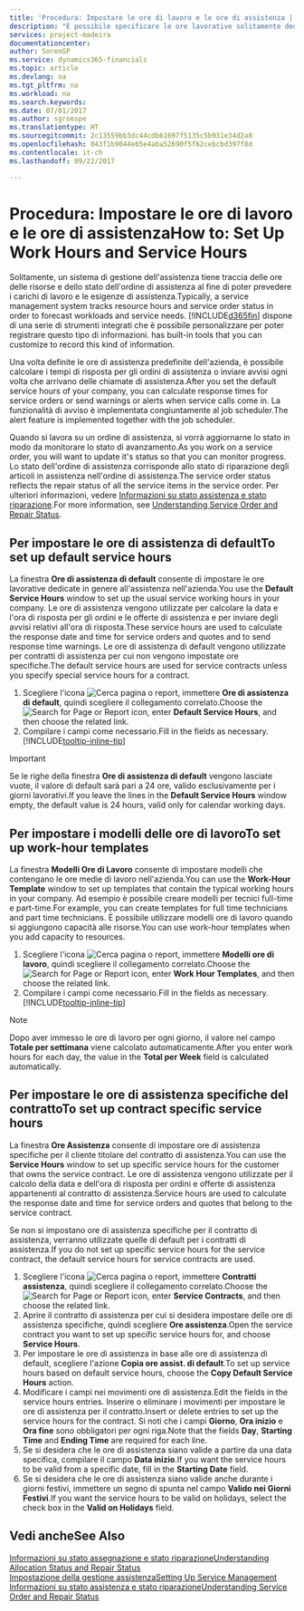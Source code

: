 ```yaml
---
title: 'Procedura: Impostare le ore di lavoro e le ore di assistenza | Documenti Microsoft'
description: "È possibile specificare le ore lavorative solitamente dedicate all'assistenza nell'azienda. Le ore di assistenza vengono utilizzate per calcolare la data e l'ora di risposta per gli ordini e le offerte di assistenza e per inviare degli avvisi relativi all'ora di risposta."
services: project-madeira
documentationcenter: 
author: SorenGP
ms.service: dynamics365-financials
ms.topic: article
ms.devlang: na
ms.tgt_pltfrm: na
ms.workload: na
ms.search.keywords: 
ms.date: 07/01/2017
ms.author: sgroespe
ms.translationtype: HT
ms.sourcegitcommit: 2c13559bb3dc44cdb61697f5135c5b931e34d2a8
ms.openlocfilehash: 043f1b9044e65e4aba52690f5f62cebcbd397f8d
ms.contentlocale: it-ch
ms.lasthandoff: 09/22/2017

---
```

# <a name="how-to-set-up-work-hours-and-service-hours"></a><span data-ttu-id="eb545-104">Procedura: Impostare le ore di lavoro e le ore di assistenza</span><span class="sxs-lookup"><span data-stu-id="eb545-104">How to: Set Up Work Hours and Service Hours</span></span>
<span data-ttu-id="eb545-105">Solitamente, un sistema di gestione dell'assistenza tiene traccia delle ore delle risorse e dello stato dell'ordine di assistenza al fine di poter prevedere i carichi di lavoro e le esigenze di assistenza.</span><span class="sxs-lookup"><span data-stu-id="eb545-105">Typically, a service management system tracks resource hours and service order status in order to forecast workloads and service needs.</span></span> [!INCLUDE[d365fin](includes/d365fin_md.md)]<span data-ttu-id="eb545-106"> dispone di una serie di strumenti integrati che è possibile personalizzare per poter registrare questo tipo di informazioni.</span><span class="sxs-lookup"><span data-stu-id="eb545-106"> has built-in tools that you can customize to record this kind of information.</span></span>  
  
<span data-ttu-id="eb545-107">Una volta definite le ore di assistenza predefinite dell'azienda, è possibile calcolare i tempi di risposta per gli ordini di assistenza o inviare avvisi ogni volta che arrivano delle chiamate di assistenza.</span><span class="sxs-lookup"><span data-stu-id="eb545-107">After you set the default service hours of your company, you can calculate response times for service orders or send warnings or alerts when service calls come in.</span></span> <span data-ttu-id="eb545-108">La funzionalità di avviso è implementata congiuntamente al job scheduler.</span><span class="sxs-lookup"><span data-stu-id="eb545-108">The alert feature is implemented together with the job scheduler.</span></span>   
  
<span data-ttu-id="eb545-109">Quando si lavora su un ordine di assistenza, si vorrà aggiornarne lo stato in modo da monitorare lo stato di avanzamento.</span><span class="sxs-lookup"><span data-stu-id="eb545-109">As you work on a service order, you will want to update it's status so that you can monitor progress.</span></span> <span data-ttu-id="eb545-110">Lo stato dell'ordine di assistenza corrisponde allo stato di riparazione degli articoli in assistenza nell'ordine di assistenza.</span><span class="sxs-lookup"><span data-stu-id="eb545-110">The service order status reflects the repair status of all the service items in the service order.</span></span> <span data-ttu-id="eb545-111">Per ulteriori informazioni, vedere [Informazioni su stato assistenza e stato riparazione](service-order-repair-status.md).</span><span class="sxs-lookup"><span data-stu-id="eb545-111">For more information, see [Understanding Service Order and Repair Status](service-order-repair-status.md).</span></span> 

## <a name="to-set-up-default-service-hours"></a><span data-ttu-id="eb545-112">Per impostare le ore di assistenza di default</span><span class="sxs-lookup"><span data-stu-id="eb545-112">To set up default service hours</span></span>  
<span data-ttu-id="eb545-113">La finestra **Ore di assistenza di default** consente di impostare le ore lavorative dedicate in genere all'assistenza nell'azienda.</span><span class="sxs-lookup"><span data-stu-id="eb545-113">You use the **Default Service Hours** window to set up the usual service working hours in your company.</span></span> <span data-ttu-id="eb545-114">Le ore di assistenza vengono utilizzate per calcolare la data e l'ora di risposta per gli ordini e le offerte di assistenza e per inviare degli avvisi relativi all'ora di risposta.</span><span class="sxs-lookup"><span data-stu-id="eb545-114">These service hours are used to calculate the response date and time for service orders and quotes and to send response time warnings.</span></span> <span data-ttu-id="eb545-115">Le ore di assistenza di default vengono utilizzate per contratti di assistenza per cui non vengono impostate ore specifiche.</span><span class="sxs-lookup"><span data-stu-id="eb545-115">The default service hours are used for service contracts unless you specify special service hours for a contract.</span></span>  
  
1. <span data-ttu-id="eb545-116">Scegliere l'icona ![Cerca pagina o report](media/ui-search/search_small.png "icona Cerca pagina o report"), immettere **Ore di assistenza di default**, quindi scegliere il collegamento correlato.</span><span class="sxs-lookup"><span data-stu-id="eb545-116">Choose the ![Search for Page or Report](media/ui-search/search_small.png "Search for Page or Report icon") icon, enter **Default Service Hours**, and then choose the related link.</span></span>  
2. <span data-ttu-id="eb545-117">Compilare i campi come necessario.</span><span class="sxs-lookup"><span data-stu-id="eb545-117">Fill in the fields as necessary.</span></span> [!INCLUDE[tooltip-inline-tip](includes/tooltip-inline-tip_md.md)]  
  
> [!IMPORTANT]  
>  <span data-ttu-id="eb545-118">Se le righe della finestra **Ore di assistenza di default** vengono lasciate vuote, il valore di default sarà pari a 24 ore, valido esclusivamente per i giorni lavorativi.</span><span class="sxs-lookup"><span data-stu-id="eb545-118">If you leave the lines in the **Default Service Hours** window empty, the default value is 24 hours, valid only for calendar working days.</span></span>  
  
## <a name="to-set-up-work-hour-templates"></a><span data-ttu-id="eb545-119">Per impostare i modelli delle ore di lavoro</span><span class="sxs-lookup"><span data-stu-id="eb545-119">To set up work-hour templates</span></span>
<span data-ttu-id="eb545-120">La finestra **Modelli Ore di Lavoro** consente di impostare modelli che contengano le ore medie di lavoro nell'azienda.</span><span class="sxs-lookup"><span data-stu-id="eb545-120">You can use the **Work-Hour Template** window to set up templates that contain the typical working hours in your company.</span></span> <span data-ttu-id="eb545-121">Ad esempio è possibile creare modelli per tecnici full-time e part-time.</span><span class="sxs-lookup"><span data-stu-id="eb545-121">For example, you can create templates for full time technicians and part time technicians.</span></span> <span data-ttu-id="eb545-122">È possibile utilizzare modelli ore di lavoro quando si aggiungono capacità alle risorse.</span><span class="sxs-lookup"><span data-stu-id="eb545-122">You can use work-hour templates when you add capacity to resources.</span></span>  
  
1. <span data-ttu-id="eb545-123">Scegliere l'icona ![Cerca pagina o report](media/ui-search/search_small.png "icona Cerca pagina o report"), immettere **Modelli ore di lavoro**, quindi scegliere il collegamento correlato.</span><span class="sxs-lookup"><span data-stu-id="eb545-123">Choose the ![Search for Page or Report](media/ui-search/search_small.png "Search for Page or Report icon") icon, enter **Work Hour Templates**, and then choose the related link.</span></span>  
2. <span data-ttu-id="eb545-124">Compilare i campi come necessario.</span><span class="sxs-lookup"><span data-stu-id="eb545-124">Fill in the fields as necessary.</span></span> [!INCLUDE[tooltip-inline-tip](includes/tooltip-inline-tip_md.md)]  
  
> [!Note]
> <span data-ttu-id="eb545-125">Dopo aver immesso le ore di lavoro per ogni giorno, il valore nel campo **Totale per settimana** viene calcolato automaticamente.</span><span class="sxs-lookup"><span data-stu-id="eb545-125">After you enter work hours for each day, the value in the **Total per Week** field is calculated automatically.</span></span>  

## <a name="to-set-up-contract-specific-service-hours"></a><span data-ttu-id="eb545-126">Per impostare le ore di assistenza specifiche del contratto</span><span class="sxs-lookup"><span data-stu-id="eb545-126">To set up contract specific service hours</span></span>  
<span data-ttu-id="eb545-127">La finestra **Ore Assistenza** consente di impostare ore di assistenza specifiche per il cliente titolare del contratto di assistenza.</span><span class="sxs-lookup"><span data-stu-id="eb545-127">You can use the **Service Hours** window to set up specific service hours for the customer that owns the service contract.</span></span> <span data-ttu-id="eb545-128">Le ore di assistenza vengono utilizzate per il calcolo della data e dell'ora di risposta per ordini e offerte di assistenza appartenenti al contratto di assistenza.</span><span class="sxs-lookup"><span data-stu-id="eb545-128">Service hours are used to calculate the response date and time for service orders and quotes that belong to the service contract.</span></span>  
  
<span data-ttu-id="eb545-129">Se non si impostano ore di assistenza specifiche per il contratto di assistenza, verranno utilizzate quelle di default per i contratti di assistenza.</span><span class="sxs-lookup"><span data-stu-id="eb545-129">If you do not set up specific service hours for the service contract, the default service hours for service contracts are used.</span></span>  
  
1. <span data-ttu-id="eb545-130">Scegliere l'icona ![Cerca pagina o report](media/ui-search/search_small.png "icona Cerca pagina o report"), immettere **Contratti assistenza**, quindi scegliere il collegamento correlato.</span><span class="sxs-lookup"><span data-stu-id="eb545-130">Choose the ![Search for Page or Report](media/ui-search/search_small.png "Search for Page or Report icon") icon, enter **Service Contracts**, and then choose the related link.</span></span>  
2. <span data-ttu-id="eb545-131">Aprire il contratto di assistenza per cui si desidera impostare delle ore di assistenza specifiche, quindi scegliere **Ore assistenza**.</span><span class="sxs-lookup"><span data-stu-id="eb545-131">Open the service contract you want to set up specific service hours for, and choose **Service Hours**.</span></span>  
4. <span data-ttu-id="eb545-132">Per impostare le ore di assistenza in base alle ore di assistenza di default, scegliere l'azione **Copia ore assist. di default**.</span><span class="sxs-lookup"><span data-stu-id="eb545-132">To set up service hours based on default service hours, choose the **Copy Default Service Hours** action.</span></span>  
5. <span data-ttu-id="eb545-133">Modificare i campi nei movimenti ore di assistenza.</span><span class="sxs-lookup"><span data-stu-id="eb545-133">Edit the fields in the service hours entries.</span></span> <span data-ttu-id="eb545-134">Inserire o eliminare i movimenti per impostare le ore di assistenza per il contratto.</span><span class="sxs-lookup"><span data-stu-id="eb545-134">Insert or delete entries to set up the service hours for the contract.</span></span> <span data-ttu-id="eb545-135">Si noti che i campi **Giorno**, **Ora inizio** e **Ora fine** sono obbligatori per ogni riga.</span><span class="sxs-lookup"><span data-stu-id="eb545-135">Note that the fields **Day**, **Starting Time** and **Ending Time** are required for each line.</span></span>  
6. <span data-ttu-id="eb545-136">Se si desidera che le ore di assistenza siano valide a partire da una data specifica, compilare il campo **Data inizio**.</span><span class="sxs-lookup"><span data-stu-id="eb545-136">If you want the service hours to be valid from a specific date, fill in the **Starting Date** field.</span></span>  
7. <span data-ttu-id="eb545-137">Se si desidera che le ore di assistenza siano valide anche durante i giorni festivi, immettere un segno di spunta nel campo **Valido nei Giorni Festivi**.</span><span class="sxs-lookup"><span data-stu-id="eb545-137">If you want the service hours to be valid on holidays, select the check box in the **Valid on Holidays** field.</span></span>  

## <a name="see-also"></a><span data-ttu-id="eb545-138">Vedi anche</span><span class="sxs-lookup"><span data-stu-id="eb545-138">See Also</span></span>  
[<span data-ttu-id="eb545-139">Informazioni su stato assegnazione e stato riparazione</span><span class="sxs-lookup"><span data-stu-id="eb545-139">Understanding Allocation Status and Repair Status</span></span>](service-allocation-status-and-repair-status.md)  
[<span data-ttu-id="eb545-140">Impostazione della gestione assistenza</span><span class="sxs-lookup"><span data-stu-id="eb545-140">Setting Up Service Management</span></span>](service-setup-service.md)  
[<span data-ttu-id="eb545-141">Informazioni su stato assistenza e stato riparazione</span><span class="sxs-lookup"><span data-stu-id="eb545-141">Understanding Service Order and Repair Status</span></span>](service-order-repair-status.md)  


